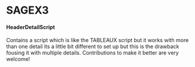 # SAGEX3

#### HeaderDetailScript
Contains a script which is like the TABLEAUX script but it works with more than one detail
its a little bit different to set up but this is the drawback fousing it with multiple details.
Contributions to make it better are very welcome!

